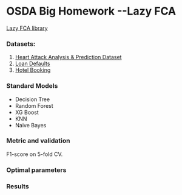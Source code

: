 # OSDA Big Homework --Lazy FCA
[Lazy FCA library](https://github.com/AndrewDiv/FCALC)

### Datasets:
1. [Heart Attack Analysis & Prediction Dataset](https://www.kaggle.com/datasets/rashikrahmanpritom/heart-attack-analysis-prediction-dataset)
2. [Loan Defaults](https://www.kaggle.com/datasets/joebeachcapital/loan-default)
3. [Hotel Booking](https://www.kaggle.com/datasets/mojtaba142/hotel-booking)

### Standard Models
- Decision Tree
- Random Forest
- XG Boost
- KNN
- Naive Bayes

### Metric and validation
F1-score on 5-fold CV.

### Optimal parameters
<!-- 
Optimal parameters for each method and dataset are presented in a table below.

<table>
    <colgroup>
        <col style="border: 1px solid #ddd" span="13" />
    </colgroup>
    <tr>
        <th style="text-align: center" rowspan="2"><u>Dataset</u> Method</th>
        <th style="text-align: center" colspan="4">isr</th>
        <th style="text-align: center" colspan="4">cfc</th>
        <th style="text-align: center" colspan="4">cov</th>
    </tr>
    <tr style ="border-bottom: 1px solid #ddd">
    </tr>
    <tr>
        <th rowspan="2">Logistic regression</th>
        <td>C</td>
        <td colspan="3"> </td>
        <td>C</td>
        <td colspan="3"> </td>
        <td>C</td>
        <td colspan="3"> </td>
    </tr>
    <tr style ="border-bottom: 1px solid #ddd">
        <td>1.88</td>
        <td colspan="3"> </td>
        <td>1</td>
        <td colspan="3"> </td>
        <td>1</td>
        <td colspan="3"> </td>
    </tr>
    <tr>
        <th rowspan="2">K-NN</th>
        <td>n_neighbors</td>
        <td colspan="3"> </td>
        <td>n_neighbors</td>
        <td colspan="3"> </td>
        <td>n_neighbors</td>
        <td colspan="3"> </td>
    </tr>
    <tr style ="border-bottom: 1px solid #ddd">
        <td>45</td>
        <td colspan="3"> </td>
        <td>37</td>
        <td colspan="3"> </td>
        <td>12</td>
        <td colspan="3"> </td>
    </tr>
    <tr>
        <th rowspan="2">Multinomial Naive Bayes</th>
        <td>alpha</td>
        <td colspan="3"> </td>
        <td>alpha</td>
        <td colspan="3"> </td>
        <td>alpha</td>
        <td colspan="3"> </td>
    </tr>
    <tr style ="border-bottom: 1px solid #ddd">
        <td>26.901</td>
        <td colspan="3"> </td>
        <td>2.301</td>
        <td colspan="3"> </td>
        <td>0.501</td>
        <td colspan="3"> </td>
    </tr>
    <tr style ="border-bottom: 1px solid #ddd">
        <th rowspan="2">Gaussian Naive Bayes</th>
        <td>var_smoothing</td>
        <td colspan="3"> </td>
        <td>var_smoothing</td>
        <td colspan="3"> </td>
        <td>var_smoothing</td>
        <td colspan="3"> </td>
    </tr>
    <tr style ="border-bottom: 1px solid #ddd">
        <td>1</td>
        <td colspan="3"> </td>
        <td>0.2310</td>
        <td colspan="3"> </td>
        <td>0.1874</td>
        <td colspan="3"> </td>
    </tr>
    <tr>
        <th rowspan="2">Complement Naive Bayes</th>
        <td>alpha</td>
        <td colspan="3"> </td>
        <td>alpha</td>
        <td colspan="3"> </td>
        <td>alpha</td>
        <td colspan="3"> </td>
    </tr>
    <tr style ="border-bottom: 1px solid #ddd">
        <td>91.001</td>
        <td colspan="3"> </td>
        <td>0.001</td>
        <td colspan="3"> </td>
        <td>60.801</td>
        <td colspan="3"> </td>
    </tr>
    <tr>
        <th rowspan="2">Decision Tree</th>
        <td>min_samples_split</td>
        <td>max_depth</td>
        <td>criterion</td>
        <td> </td>
        <td>min_samples_split</td>
        <td>max_depth</td>
        <td>criterion</td>
        <td> </td>
        <td>min_samples_split</td>
        <td>max_depth</td>
        <td>criterion</td>
        <td> </td>
    </tr>
    <tr style ="border-bottom: 1px solid #ddd">
        <td>2</td>
        <td>2</td>
        <td>gini</td>
        <td> </td>
        <td>8</td>
        <td>8</td>
        <td>gini</td>
        <td> </td>
        <td>6</td>
        <td>2</td>
        <td>gini</td>
        <td> </td>
    </tr>
    <tr>
        <th rowspan="2">Random Forest</th>
        <td>min_samples_split</td>
        <td>max_depth</td>
        <td>criterion</td>
        <td>n_estimators</td>
        <td>min_samples_split</td>
        <td>max_depth</td>
        <td>criterion</td>
        <td>n_estimators</td>
        <td>min_samples_split</td>
        <td>max_depth</td>
        <td>criterion</td>
        <td>n_estimators</td>
    </tr>
    <tr style ="border-bottom: 1px solid #ddd">
        <td>10</td>        
        <td>2</td>        
        <td>gini</td>        
        <td>40</td>
        <td>2</td>
        <td>6</td>
        <td>gini</td>
        <td>40</td>
        <td>6</td>        
        <td>6</td>        
        <td>gini</td>        
        <td>140</td>
    </tr>
    <tr style ="border-top: 1px solid #ddd">
        <th rowspan="2">Binarized Binary Classifier</th>
        <td>method</td>
        <td>alpha</td>
        <td colspan="2"> </td>
        <td>method</td>
        <td>alpha</td>
        <td colspan="2"> </td>
        <td>method</td>
        <td>alpha</td>
        <td colspan="2"> </td>
    </tr>
    <tr style ="border-bottom: 1px solid #ddd">
        <td>standard-support</td>
        <td>1</td>
        <td colspan="2"> </td>
        <td>standard</td>
        <td>0.00</td>
        <td colspan="2"> </td>
        <td>standard</td>
        <td>0.15</td>
        <td colspan="2"> </td>
    </tr>
    <tr>
        <th rowspan="2">Pattern Binary Classifier</th>
        <td>method</td>
        <td>alpha</td>
        <td colspan="2"> </td>
        <td>method</td>
        <td>alpha</td>
        <td colspan="2"> </td>
        <td>method</td>
        <td>alpha</td>
        <td colspan="2"> </td>
    </tr>
    <tr style ="border-bottom: 1px solid #ddd">
        <td>standard</td>
        <td>0.1</td>
        <td colspan="2"> </td>
        <td>standard</td>
        <td>0.00</td>
        <td colspan="2"> </td>
        <td>standard</td>
        <td>0.00</td>
        <td colspan="2"> </td>
    </tr>

</table> -->

### Results
<!-- Performance of models is presented in the table below. 

<table>
    <colgroup>
        <col style="border: 1px solid #ddd" span="10" />
    </colgroup>
    <tr style ="border-bottom: 1px solid #ddd; margin-left: 0">
        <th style="text-align: center">Dataset</th>
        <th style="text-align: center" colspan="3">isr</th>
        <th style="text-align: center" colspan="3">cfc</th>
        <th style="text-align: center" colspan="3">cov</th>
    </tr>
    <tr style ="border-bottom: 1px solid #ddd">
        <th style="text-align: center">Method\ Metric</th>
        <td style="text-align: center">Accuracy</td>
        <td style="text-align: center">F1 binary</td>
        <td style="text-align: center">F1 macro</td>
        <td style="text-align: center">Accuracy</td>
        <td style="text-align: center">F1 binary</td>
        <td style="text-align: center">F1 macro</td>
        <td style="text-align: center">Accuracy</td>
        <td style="text-align: center">F1 binary</td>
        <td style="text-align: center">F1 macro</td>
    </tr>
    <tr>
        <th>Logistic regression</th>
        <td>0.3629</td>
        <td>0.3485</td>
        <td>0.3595</td>
        <td>0.9520</td>
        <td>0.8945</td>
        <td>0.9317</td>
        <td>0.9633</td>
        <td>0.9784</td>
        <td>0.9281</td>
    </tr>
    <tr>
        <th>K-NN</th>
        <td>0.4751</td>
        <td>0.5811</td>
        <td>0.4367</td>
        <td>0.9320</td>
        <td>0.8462</td>
        <td>0.9012</td>
        <td>0.9376</td>
        <td>0.9637</td>
        <td>0.8679</td>
    </tr>
    <tr>
        <th>Multinomial Naive Bayes</th>
        <td>0.3631</td>
        <td>0.3545</td>
        <td>0.3564</td>
        <td>0.9340</td>
        <td>0.8423</td>
        <td>0.9003</td>
        <td>0.8668</td>
        <td>0.9255</td>
        <td>0.6488</td>
    </tr>
    <tr>
        <th>Gaussian Naive Bayes</th>
        <td>0.3633</td>
        <td>0.3643</td>
        <td>0.3609</td>
        <td>0.9540</td>
        <td>0.8997</td>
        <td>0.9349</td>
        <td>0.9634</td>
        <td>0.9782</td>
        <td>0.9313</td>
    </tr>
    <tr>
        <th>Complement Naive Bayes</th>
        <td>0.3577</td>
        <td>0.3562</td>
        <td>0.3542</td>
        <td>0.9540</td>
        <td>0.8997</td>
        <td>0.9349</td>
        <td>0.9269</td>
        <td>0.9576</td>
        <td>0.8430</td>
    </tr>
    <tr>
        <th>Decision Tree</th>
        <td>0.3493</td>
        <td>0.2666</td>
        <td>0.3343</td>
        <td>0.9540</td>
        <td>0.8997</td>
        <td>0.9349</td>
        <td>0.9506</td>
        <td>0.9045</td>
        <td>0.9708</td>
    </tr>
    <tr>
        <th>Random Forest</th>
        <td>0.3851</td>
        <td>0.3390</td>
        <td>0.3724</td>
        <td>0.9540</td>
        <td>0.8997</td>
        <td>0.9349</td>
        <td>0.9420</td>
        <td>0.9659</td>
        <td>0.8829</td>
    </tr>
    <tr style ="border-top: 1px solid #ddd">
        <th>Binarized Binary Classifier</th>
        <td>0.4372</td>
        <td>0.4949</td>
        <td>0.3823</td>
        <td>0.7300</td>
        <td>0.5469</td>
        <td>0.5297</td>
        <td>0.8432</td>
        <td>0.9134</td>
        <td>0.5422</td>
    </tr>
    <tr>
        <th>Pattern Binary Classifier</th>
        <td>0.4367</td>
        <td>0.4363</td>
        <td>0.3875</td>
        <td>0.9200</td>
        <td>0.8338</td>
        <td>0.8905</td>
        <td>0.9354</td>
        <td>0.9612</td>
        <td>0.8811</td>
    </tr>

</table>

Note that for lazy classifiers it was impossible to use **f1_score** from **scikit** with **average = "binary"**, as the output consisted of three classes (**1** for positive class, **0** for negative class and **-1** for undefined). Therefore **average = "macro"** for **f1_score** from **scikit** was used.

Despite that, it is still possible to compute binary F1 if we interpret undefined class as missclassification.

Macro F1 was also calculated for all standard models so as to enable comparizon with lazy classifiers. -->
